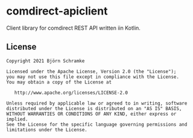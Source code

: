 # comdirect-apiclient

Client library for comdirect REST API written iin Kotlin.

## License
```
Copyright 2021 Björn Schramke

Licensed under the Apache License, Version 2.0 (the "License");
you may not use this file except in compliance with the License.
You may obtain a copy of the License at

   http://www.apache.org/licenses/LICENSE-2.0

Unless required by applicable law or agreed to in writing, software
distributed under the License is distributed on an "AS IS" BASIS,
WITHOUT WARRANTIES OR CONDITIONS OF ANY KIND, either express or implied.
See the License for the specific language governing permissions and
limitations under the License.
```

[changelog]: https://github.com/bschramke/comdirect-apiclient/blob/main/CHANGELOG.md
[kotlin]: https://kotlinlang.org/
[okhttp]: https://square.github.io/okhttp/
